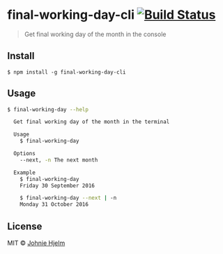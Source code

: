 # final-working-day-cli [![Build Status](https://travis-ci.org/johnie/final-working-day-cli.svg?branch=master)](https://travis-ci.org/johnie/final-working-day-cli)

> Get final working day of the month in the console

## Install

```
$ npm install -g final-working-day-cli
```

## Usage

```sh
$ final-working-day --help

  Get final working day of the month in the terminal

  Usage
   	$ final-working-day

  Options
   	--next, -n The next month

  Example
   	$ final-working-day
   	Friday 30 September 2016

   	$ final-working-day --next | -n
   	Monday 31 October 2016
```

## License

MIT © [Johnie Hjelm](https://johnie.com)
